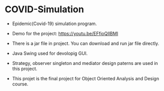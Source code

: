 # COVID-Simulation

- Epidemic(Covid-19) simulation program.
- Demo for the project:  https://youtu.be/EFfioQIlBMI
- There is a jar file in project. You can download and run jar file directly.

- Java Swing used for devolopig GUI.
- Strategy, observer singleton and mediator design paterns are used in this project.
- This projet is the final project for Object Oriented Analysis and Design course.


